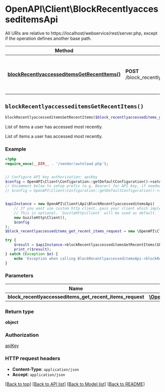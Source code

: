 # OpenAPI\Client\BlockRecentlyaccesseditemsApi

All URIs are relative to https://localhost/webservice/rest/server.php, except if the operation defines another base path.

| Method | HTTP request | Description |
| ------------- | ------------- | ------------- |
| [**blockRecentlyaccesseditemsGetRecentItems()**](BlockRecentlyaccesseditemsApi.md#blockRecentlyaccesseditemsGetRecentItems) | **POST** /block_recentlyaccesseditems_get_recent_items | List of items a user has accessed most recently. |


## `blockRecentlyaccesseditemsGetRecentItems()`

```php
blockRecentlyaccesseditemsGetRecentItems($block_recentlyaccesseditems_get_recent_items_request): object
```

List of items a user has accessed most recently.

List of items a user has accessed most recently.

### Example

```php
<?php
require_once(__DIR__ . '/vendor/autoload.php');


// Configure API key authorization: apiKey
$config = OpenAPI\Client\Configuration::getDefaultConfiguration()->setApiKey('Authorization', 'YOUR_API_KEY');
// Uncomment below to setup prefix (e.g. Bearer) for API key, if needed
// $config = OpenAPI\Client\Configuration::getDefaultConfiguration()->setApiKeyPrefix('Authorization', 'Bearer');


$apiInstance = new OpenAPI\Client\Api\BlockRecentlyaccesseditemsApi(
    // If you want use custom http client, pass your client which implements `GuzzleHttp\ClientInterface`.
    // This is optional, `GuzzleHttp\Client` will be used as default.
    new GuzzleHttp\Client(),
    $config
);
$block_recentlyaccesseditems_get_recent_items_request = new \OpenAPI\Client\Model\BlockRecentlyaccesseditemsGetRecentItemsRequest(); // \OpenAPI\Client\Model\BlockRecentlyaccesseditemsGetRecentItemsRequest

try {
    $result = $apiInstance->blockRecentlyaccesseditemsGetRecentItems($block_recentlyaccesseditems_get_recent_items_request);
    print_r($result);
} catch (Exception $e) {
    echo 'Exception when calling BlockRecentlyaccesseditemsApi->blockRecentlyaccesseditemsGetRecentItems: ', $e->getMessage(), PHP_EOL;
}
```

### Parameters

| Name | Type | Description  | Notes |
| ------------- | ------------- | ------------- | ------------- |
| **block_recentlyaccesseditems_get_recent_items_request** | [**\OpenAPI\Client\Model\BlockRecentlyaccesseditemsGetRecentItemsRequest**](../Model/BlockRecentlyaccesseditemsGetRecentItemsRequest.md)|  | |

### Return type

**object**

### Authorization

[apiKey](../../README.md#apiKey)

### HTTP request headers

- **Content-Type**: `application/json`
- **Accept**: `application/json`

[[Back to top]](#) [[Back to API list]](../../README.md#endpoints)
[[Back to Model list]](../../README.md#models)
[[Back to README]](../../README.md)
